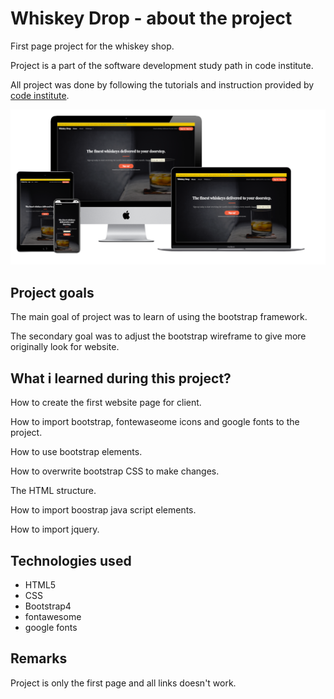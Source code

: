 # Whiskey Drop - about the project

First page project for the whiskey shop.

Project is a part of the software development study path in code institute.

All project was done by following the tutorials and instruction provided by [code institute](https://codeinstitute.net/).

![website mockups](images/mockup.png)

## Project goals

The main goal of project was to learn of using the bootstrap framework.

The secondary goal was to adjust the bootstrap wireframe to give more originally look for website.

## What i learned during this project?

How to create the first website page for client.

How to import bootstrap, fontewaseome icons and google fonts to the project.

How to use bootstrap elements.

How to overwrite bootstrap CSS to make changes.

The HTML structure.

How to import boostrap java script elements.

How to import jquery.
## Technologies used

* HTML5
* CSS
* Bootstrap4
* fontawesome
* google fonts

## Remarks

Project is only the first page and all links doesn't work.